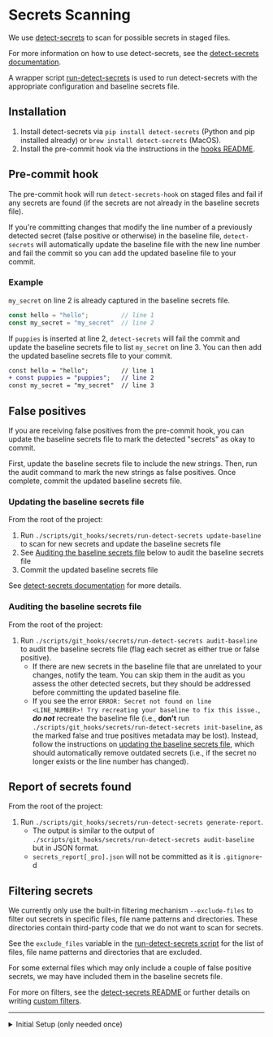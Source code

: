 # Secrets Scanning

We use [detect-secrets](https://github.com/Yelp/detect-secrets) to scan for possible secrets in staged files.

For more information on how to use detect-secrets, see the [detect-secrets documentation](https://github.com/Yelp/detect-secrets).

A wrapper script [run-detect-secrets](./run-detect-secrets) is used to run detect-secrets with the appropriate configuration and baseline secrets file.

## Installation
1. Install detect-secrets via `pip install detect-secrets` (Python and pip installed already) or `brew install detect-secrets` (MacOS).
2. Install the pre-commit hook via the instructions in the [hooks README](../README.md#install-hooks).

## Pre-commit hook
The pre-commit hook will run `detect-secrets-hook` on staged files and fail if any secrets are found (if the secrets are not already in the baseline secrets file).

If you're committing changes that modify the line number of a previously detected secret (false positive or otherwise) in the baseline file, `detect-secrets` will automatically update the baseline file with the new line number and fail the commit so you can add the updated baseline file to your commit.

### Example
`my_secret` on line 2 is already captured in the baseline secrets file.
```js
const hello = "hello";         // line 1
const my_secret = "my_secret"  // line 2
```

If `puppies` is inserted at line 2, `detect-secrets` will fail the commit and update the baseline secrets file to list `my_secret` on line 3. You can then add the updated baseline secrets file to your commit.
```diff
const hello = "hello";         // line 1
+ const puppies = "puppies";   // line 2
const my_secret = "my_secret"  // line 3
```

## False positives
If you are receiving false positives from the pre-commit hook, you can update the baseline secrets file to mark the detected "secrets" as okay to commit.

First, update the baseline secrets file to include the new strings. Then, run the audit command to mark the new strings as false positives. Once complete, commit the updated baseline secrets file.

### Updating the baseline secrets file
From the root of the project:
1. Run `./scripts/git_hooks/secrets/run-detect-secrets update-baseline` to scan for new secrets and update the baseline secrets file
2. See [Auditing the baseline secrets file](#auditing-the-baseline-secrets-file) below to audit the baseline secrets file
3. Commit the updated baseline secrets file

See [detect-secrets documentation](https://github.com/Yelp/detect-secrets/tree/master?tab=readme-ov-file#adding-new-secrets-to-baseline) for more details.

### Auditing the baseline secrets file
From the root of the project:
1. Run `./scripts/git_hooks/secrets/run-detect-secrets audit-baseline` to audit the baseline secrets file (flag each secret as either true or false positive).
    - If there are new secrets in the baseline file that are unrelated to your changes, notify the team. You can skip them in the audit as you assess the other detected secrets, but they should be addressed before committing the updated baseline file.
    - If you see the error `ERROR: Secret not found on line <LINE_NUMBER>! Try recreating your baseline to fix this issue.`, **_do not_** recreate the baseline file (i.e., **don't** run `./scripts/git_hooks/secrets/run-detect-secrets init-baseline`, as the marked false and true positives metadata may be lost). Instead, follow the instructions on [updating the baseline secrets file](#updating-the-baseline-secrets-file), which should automatically remove outdated secrets (i.e., if the secret no longer exists or the line number has changed).

## Report of secrets found
From the root of the project:
1. Run `./scripts/git_hooks/secrets/run-detect-secrets generate-report`.
    - The output is similar to the output of `./scripts/git_hooks/secrets/run-detect-secrets audit-baseline` but in JSON format.
    - `secrets_report[_pro].json` will not be committed as it is `.gitignore`-d

## Filtering secrets
We currently only use the built-in filtering mechanism `--exclude-files` to filter out secrets in specific files, file name patterns and directories. These directories contain third-party code that we do not want to scan for secrets.

See the `exclude_files` variable in the [run-detect-secrets script](./run-detect-secrets) for the list of files, file name patterns and directories that are excluded.

For some external files which may only include a couple of false positive secrets, we may have included them in the baseline secrets file.

For more on filters, see the [detect-secrets README](https://github.com/Yelp/detect-secrets/tree/master?tab=readme-ov-file#filters) or further details on writing [custom filters](https://github.com/Yelp/detect-secrets/blob/master/docs/filters.md#Using-Your-Own-Filters).

---

<details>
<summary>Initial Setup (only needed once)</summary>

It's best to refer to [detect-secrets](https://github.com/Yelp/detect-secrets) for the most up-to-date instructions, but here are the steps that were used to set up the initial baseline secrets file.

From the root of the project:
1. Run `./scripts/git_hooks/secrets/run-detect-secrets init-baseline` to generate the initial baseline secrets file
2. Run `./scripts/git_hooks/secrets/run-detect-secrets audit-baseline` to audit the baseline secrets file (flag each secret as either true or false positive)
3. Commit the baseline secrets file

</details>

